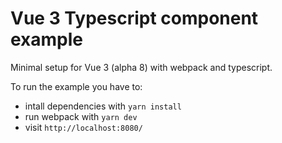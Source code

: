 # Vue 3 Typescript component example
Minimal setup for Vue 3 (alpha 8) with webpack and typescript.

To run the example you have to:
- intall dependencies with `yarn install`
- run webpack with `yarn dev`
- visit `http://localhost:8080/`
